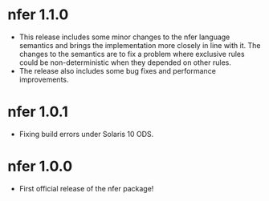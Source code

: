 # nfer 1.1.0

 * This release includes some minor changes to the nfer language semantics and 
   brings the implementation more closely in line with it.  The changes to
   the semantics are to fix a problem where exclusive rules could be 
   non-deterministic when they depended on other rules.
 * The release also includes some bug fixes and performance improvements.

# nfer 1.0.1

 * Fixing build errors under Solaris 10 ODS.

# nfer 1.0.0

 * First official release of the nfer package!